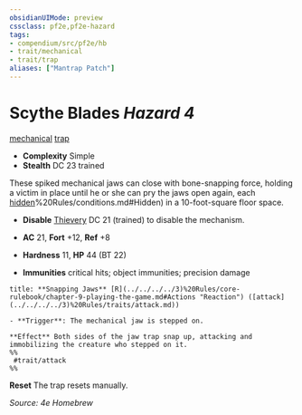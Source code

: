 ```yaml
---
obsidianUIMode: preview
cssclass: pf2e,pf2e-hazard
tags:
- compendium/src/pf2e/hb
- trait/mechanical
- trait/trap
aliases: ["Mantrap Patch"]
---
```


# Scythe Blades *Hazard 4*  
[mechanical](rules/traits/mechanical.md "Mechanical Hazard Trait")  [trap](rules/traits/trap.md "Trap Hazard Trait")  

- **Complexity** Simple
- **Stealth** DC 23 trained  

These spiked mechanical jaws can close with bone-snapping force, holding a victim in place until he or she can pry the jaws open again, each [hidden](../../../../3)%20Rules/conditions.md#Hidden) in a 10-foot-square floor space.

- **Disable** [Thievery](../../../skills.md#Thievery) DC 21 (trained) to disable the mechanism.  

- **AC** 21, **Fort** +12, **Ref** +8
- **Hardness** 11, **HP** 44 (BT 22)
- **Immunities** critical hits; object immunities; precision damage

```ad-embed-ability
title: **Snapping Jaws** [R](../../../../3)%20Rules/core-rulebook/chapter-9-playing-the-game.md#Actions "Reaction") ([attack](../../../../3)%20Rules/traits/attack.md))

- **Trigger**: The mechanical jaw is stepped on.

**Effect** Both sides of the jaw trap snap up, attacking and immobilizing the creature who stepped on it.  
%%
 #trait/attack 
%%
```

**Reset** The trap resets manually.  

*Source: 4e Homebrew*